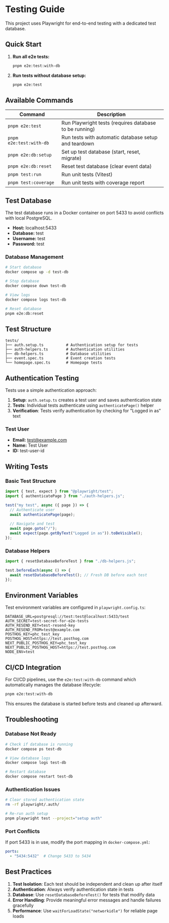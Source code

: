 # Testing Guide

This project uses Playwright for end-to-end testing with a dedicated test database.

## Quick Start

1. **Run all e2e tests:**
   ```bash
   pnpm e2e:test:with-db
   ```

2. **Run tests without database setup:**
   ```bash
   pnpm e2e:test
   ```

## Available Commands

| Command | Description |
|---------|-------------|
| `pnpm e2e:test` | Run Playwright tests (requires database to be running) |
| `pnpm e2e:test:with-db` | Run tests with automatic database setup and teardown |
| `pnpm e2e:db:setup` | Set up test database (start, reset, migrate) |
| `pnpm e2e:db:reset` | Reset test database (clear event data) |
| `pnpm test:run` | Run unit tests (Vitest) |
| `pnpm test:coverage` | Run unit tests with coverage report |

## Test Database

The test database runs in a Docker container on port 5433 to avoid conflicts with local PostgreSQL.

- **Host:** localhost:5433
- **Database:** test
- **Username:** test
- **Password:** test

### Database Management

```bash
# Start database
docker compose up -d test-db

# Stop database  
docker compose down test-db

# View logs
docker compose logs test-db

# Reset database
pnpm e2e:db:reset
```

## Test Structure

```
tests/
├── auth.setup.ts          # Authentication setup for tests
├── auth-helpers.ts        # Authentication utilities
├── db-helpers.ts          # Database utilities
├── event.spec.ts          # Event creation tests
└── homepage.spec.ts       # Homepage tests
```

## Authentication Testing

Tests use a simple authentication approach:

1. **Setup**: `auth.setup.ts` creates a test user and saves authentication state
2. **Tests**: Individual tests authenticate using `authenticatePage()` helper
3. **Verification**: Tests verify authentication by checking for "Logged in as" text

### Test User

- **Email:** test@example.com
- **Name:** Test User
- **ID:** test-user-id

## Writing Tests

### Basic Test Structure

```typescript
import { test, expect } from "@playwright/test";
import { authenticatePage } from "./auth-helpers.js";

test("my test", async ({ page }) => {
  // Authenticate user
  await authenticatePage(page);
  
  // Navigate and test
  await page.goto("/");
  await expect(page.getByText("Logged in as")).toBeVisible();
});
```

### Database Helpers

```typescript
import { resetDatabaseBeforeTest } from "./db-helpers.js";

test.beforeEach(async () => {
  await resetDatabaseBeforeTest(); // Fresh DB before each test
});
```

## Environment Variables

Test environment variables are configured in `playwright.config.ts`:

```env
DATABASE_URL=postgresql://test:test@localhost:5433/test
AUTH_SECRET=test-secret-for-e2e-tests
AUTH_RESEND_KEY=test-resend-key
AUTH_RESEND_FROM=test@example.com
POSTHOG_KEY=phc_test_key
POSTHOG_HOST=https://test.posthog.com
NEXT_PUBLIC_POSTHOG_KEY=phc_test_key
NEXT_PUBLIC_POSTHOG_HOST=https://test.posthog.com
NODE_ENV=test
```

## CI/CD Integration

For CI/CD pipelines, use the `e2e:test:with-db` command which automatically manages the database lifecycle:

```bash
pnpm e2e:test:with-db
```

This ensures the database is started before tests and cleaned up afterward.

## Troubleshooting

### Database Not Ready
```bash
# Check if database is running
docker compose ps test-db

# View database logs
docker compose logs test-db

# Restart database
docker compose restart test-db
```

### Authentication Issues
```bash
# Clear stored authentication state
rm -rf playwright/.auth/

# Re-run auth setup
pnpm playwright test --project="setup auth"
```

### Port Conflicts
If port 5433 is in use, modify the port mapping in `docker-compose.yml`:

```yaml
ports:
  - "5434:5432"  # Change 5433 to 5434
```

## Best Practices

1. **Test Isolation**: Each test should be independent and clean up after itself
2. **Authentication**: Always verify authentication state in tests
3. **Database**: Use `resetDatabaseBeforeTest()` for tests that modify data
4. **Error Handling**: Provide meaningful error messages and handle failures gracefully
5. **Performance**: Use `waitForLoadState("networkidle")` for reliable page loads
